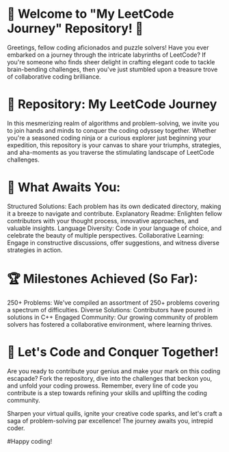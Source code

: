 # 🚀 Welcome to "My LeetCode Journey" Repository! 🚀
Greetings, fellow coding aficionados and puzzle solvers! Have you ever embarked on a journey through the intricate labyrinths of LeetCode? If you're someone who finds sheer delight in crafting elegant code to tackle brain-bending challenges, then you've just stumbled upon a treasure trove of collaborative coding brilliance.

 # 🔗 Repository: My LeetCode Journey
In this mesmerizing realm of algorithms and problem-solving, we invite you to join hands and minds to conquer the coding odyssey together. Whether you're a seasoned coding ninja or a curious explorer just beginning your expedition, this repository is your canvas to share your triumphs, strategies, and aha-moments as you traverse the stimulating landscape of LeetCode challenges.

# 🎯 What Awaits You:
Structured Solutions: Each problem has its own dedicated directory, making it a breeze to navigate and contribute.
Explanatory Readme: Enlighten fellow contributors with your thought process, innovative approaches, and valuable insights.
Language Diversity: Code in your language of choice, and celebrate the beauty of multiple perspectives.
Collaborative Learning: Engage in constructive discussions, offer suggestions, and witness diverse strategies in action.

# 🏆 Milestones Achieved (So Far):
250+ Problems: We've compiled an assortment of 250+ problems covering a spectrum of difficulties.
Diverse Solutions: Contributors have poured in solutions in C++
Engaged Community: Our growing community of problem solvers has fostered a collaborative environment, where learning thrives.

# 🎉 Let's Code and Conquer Together!
Are you ready to contribute your genius and make your mark on this coding escapade? Fork the repository, dive into the challenges that beckon you, and unfold your coding prowess. Remember, every line of code you contribute is a step towards refining your skills and uplifting the coding community.

Sharpen your virtual quills, ignite your creative code sparks, and let's craft a saga of problem-solving par excellence! The journey awaits you, intrepid coder.

#Happy coding!
